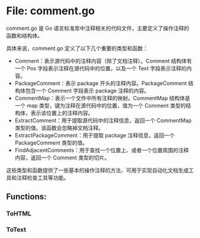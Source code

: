 # File: comment.go

comment.go 是 Go 语言标准库中注释相关的代码文件，主要定义了操作注释的函数和结构体。

具体来说，comment.go 定义了以下几个重要的类型和函数：

- Comment：表示源代码中的注释内容（除了文档注释）。Comment 结构体有一个 Pos 字段表示注释在源代码中的位置，以及一个 Text 字段表示注释的内容。
- PackageComment：表示 package 开头的注释内容。PackageComment 结构体包含一个 Comment 字段表示 package 注释的内容。
- CommentMap：表示一个文件中所有注释的映射。CommentMap 结构体是一个 map 类型，键为注释在源代码中的位置，值为一个 Comment 类型的结构体，表示该位置上的注释内容。
- ExtractComment：用于提取源代码中的注释信息，返回一个 CommentMap 类型的值。该函数会忽略掉文档注释。
- ExtractPackageComment：用于提取 package 注释信息，返回一个 PackageComment 类型的值。
- FindAdjacentComments：用于查找一个位置上、或者一个位置周围的注释内容，返回一个 Comment 类型的切片。

这些类型和函数提供了一些基本的操作注释的方法，可用于实现自动化文档生成工具和注释检查工具等功能。

## Functions:

### ToHTML





### ToText





